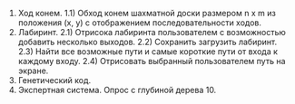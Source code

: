 1)  Ход конем.
1.1) Обход конем шахматной доски размером n x m  из положения (x, y) с отображением последовательности ходов.
2)  Лабиринт.
2.1) Отрисока лабиринта пользователем с возможностью добавить несколько выходов.
2.2) Сохранить загрузить лабиринт.
2.3) Найти все возможные пути и самые короткие пути от входа к каждому входу.
2.4) Отрисовать выбранный пользователем путь на экране. 
3)  Генетический код.
4)  Экспертная система. Опрос с глубиной дерева 10.
